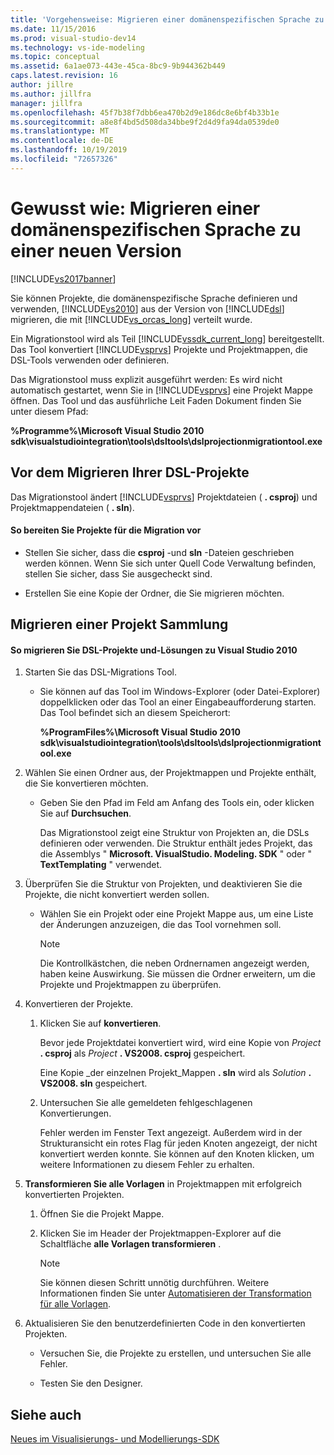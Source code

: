 ```yaml
---
title: 'Vorgehensweise: Migrieren einer domänenspezifischen Sprache zu einer neuen Version | Microsoft-Dokumentation'
ms.date: 11/15/2016
ms.prod: visual-studio-dev14
ms.technology: vs-ide-modeling
ms.topic: conceptual
ms.assetid: 6a1ae073-443e-45ca-8bc9-9b944362b449
caps.latest.revision: 16
author: jillre
ms.author: jillfra
manager: jillfra
ms.openlocfilehash: 45f7b38f7dbb6ea470b2d9e186dc8e6bf4b33b1e
ms.sourcegitcommit: a8e8f4bd5d508da34bbe9f2d4d9fa94da0539de0
ms.translationtype: MT
ms.contentlocale: de-DE
ms.lasthandoff: 10/19/2019
ms.locfileid: "72657326"
---
```

# <a name="how-to-migrate-a-domain-specific-language-to-a-new-version"></a>Gewusst wie: Migrieren einer domänenspezifischen Sprache zu einer neuen Version
[!INCLUDE[vs2017banner](../includes/vs2017banner.md)]

Sie können Projekte, die domänenspezifische Sprache definieren und verwenden, [!INCLUDE[vs2010](../includes/vs2010-md.md)] aus der Version von [!INCLUDE[dsl](../includes/dsl-md.md)] migrieren, die mit [!INCLUDE[vs_orcas_long](../includes/vs-orcas-long-md.md)] verteilt wurde.

 Ein Migrationstool wird als Teil [!INCLUDE[vssdk_current_long](../includes/vssdk-current-long-md.md)] bereitgestellt. Das Tool konvertiert [!INCLUDE[vsprvs](../includes/vsprvs-md.md)] Projekte und Projektmappen, die DSL-Tools verwenden oder definieren.

 Das Migrationstool muss explizit ausgeführt werden: Es wird nicht automatisch gestartet, wenn Sie in [!INCLUDE[vsprvs](../includes/vsprvs-md.md)] eine Projekt Mappe öffnen. Das Tool und das ausführliche Leit Faden Dokument finden Sie unter diesem Pfad:

 **%Programme%\Microsoft Visual Studio 2010 sdk\visualstudiointegration\tools\dsltools\dslprojectionmigrationtool.exe**

## <a name="before-you-migrate-your-dsl-projects"></a>Vor dem Migrieren Ihrer DSL-Projekte
 Das Migrationstool ändert [!INCLUDE[vsprvs](../includes/vsprvs-md.md)] Projektdateien ( **. csproj**) und Projektmappendateien ( **. sln**).

#### <a name="to-prepare-projects-for-migration"></a>So bereiten Sie Projekte für die Migration vor

- Stellen Sie sicher, dass die **csproj** -und **sln** -Dateien geschrieben werden können. Wenn Sie sich unter Quell Code Verwaltung befinden, stellen Sie sicher, dass Sie ausgecheckt sind.

- Erstellen Sie eine Kopie der Ordner, die Sie migrieren möchten.

## <a name="migrating-a-collection-of-projects"></a>Migrieren einer Projekt Sammlung

#### <a name="to-migrate-dsl-projects-and-solutions-to-visual-studio-2010"></a>So migrieren Sie DSL-Projekte und-Lösungen zu Visual Studio 2010

1. Starten Sie das DSL-Migrations Tool.

   - Sie können auf das Tool im Windows-Explorer (oder Datei-Explorer) doppelklicken oder das Tool an einer Eingabeaufforderung starten. Das Tool befindet sich an diesem Speicherort:

        **%ProgramFiles%\Microsoft Visual Studio 2010 sdk\visualstudiointegration\tools\dsltools\dslprojectionmigrationtool.exe**

2. Wählen Sie einen Ordner aus, der Projektmappen und Projekte enthält, die Sie konvertieren möchten.

   - Geben Sie den Pfad im Feld am Anfang des Tools ein, oder klicken Sie auf **Durchsuchen**.

     Das Migrationstool zeigt eine Struktur von Projekten an, die DSLs definieren oder verwenden. Die Struktur enthält jedes Projekt, das die Assemblys " **Microsoft. VisualStudio. Modeling. SDK** " oder " **TextTemplating** " verwendet.

3. Überprüfen Sie die Struktur von Projekten, und deaktivieren Sie die Projekte, die nicht konvertiert werden sollen.

   - Wählen Sie ein Projekt oder eine Projekt Mappe aus, um eine Liste der Änderungen anzuzeigen, die das Tool vornehmen soll.

       > [!NOTE]
       > Die Kontrollkästchen, die neben Ordnernamen angezeigt werden, haben keine Auswirkung. Sie müssen die Ordner erweitern, um die Projekte und Projektmappen zu überprüfen.

4. Konvertieren der Projekte.

   1. Klicken Sie auf **konvertieren**.

        Bevor jede Projektdatei konvertiert wird, wird eine Kopie von _Project_ **. csproj** als _Project_ **. VS2008. csproj** gespeichert.

        Eine Kopie _der einzelnen Projekt_Mappen **. sln** wird als _Solution_ **. VS2008. sln** gespeichert.

   2. Untersuchen Sie alle gemeldeten fehlgeschlagenen Konvertierungen.

        Fehler werden im Fenster Text angezeigt. Außerdem wird in der Strukturansicht ein rotes Flag für jeden Knoten angezeigt, der nicht konvertiert werden konnte. Sie können auf den Knoten klicken, um weitere Informationen zu diesem Fehler zu erhalten.

5. **Transformieren Sie alle Vorlagen** in Projektmappen mit erfolgreich konvertierten Projekten.

   1. Öffnen Sie die Projekt Mappe.

   2. Klicken Sie im Header der Projektmappen-Explorer auf die Schaltfläche **alle Vorlagen transformieren** .

       > [!NOTE]
       > Sie können diesen Schritt unnötig durchführen. Weitere Informationen finden Sie unter [Automatisieren der Transformation für alle Vorlagen](https://msdn.microsoft.com/b63cfe20-fe5e-47cc-9506-59b29bca768a).

6. Aktualisieren Sie den benutzerdefinierten Code in den konvertierten Projekten.

   - Versuchen Sie, die Projekte zu erstellen, und untersuchen Sie alle Fehler.

   - Testen Sie den Designer.

## <a name="see-also"></a>Siehe auch
 [Neues im Visualisierungs- und Modellierungs-SDK](../misc/what-s-new-in-visualization-and-modeling-sdk.md)
